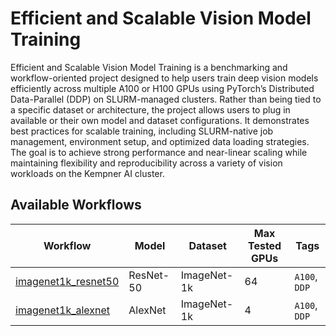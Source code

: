 # Efficient and Scalable Vision Model Training

Efficient and Scalable Vision Model Training is a benchmarking and workflow-oriented project designed to help users train deep vision models efficiently across multiple A100 or H100 GPUs using PyTorch’s Distributed Data-Parallel (DDP) on SLURM-managed clusters. Rather than being tied to a specific dataset or architecture, the project allows users to plug in available or their own model and dataset configurations. It demonstrates best practices for scalable training, including SLURM-native job management, environment setup, and optimized data loading strategies. The goal is to achieve strong performance and near-linear scaling while maintaining flexibility and reproducibility across a variety of vision workloads on the Kempner AI cluster.

## Available Workflows

| Workflow                                   | Model     | Dataset     |  Max Tested GPUs  |         Tags                 |
| ------------------------------------------ | --------- | ----------- | ----------------- | ---------------------------- |
| [imagenet1k_resnet50](imagenet1k_resnet50) | ResNet-50 | ImageNet-1k |       64          | `A100`, `DDP`                |
| [imagenet1k_alexnet](imagenet1k_alexnet)   | AlexNet   | ImageNet-1k |       4          | `A100`, `DDP`                |

